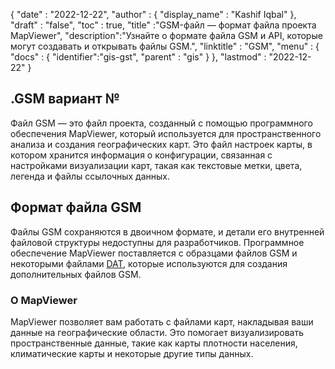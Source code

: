 {
  "date" : "2022-12-22",
  "author" : {
    "display_name" : "Kashif Iqbal"
},
  "draft" : "false",
  "toc" : true,
  "title" :"GSM-файл — формат файла проекта MapViewer",
  "description":"Узнайте о формате файла GSM и API, которые могут создавать и открывать файлы GSM.",
  "linktitle" : "GSM",
  "menu" : {
    "docs" : {
      "identifier":"gis-gst",
      "parent" : "gis"
}
},
  "lastmod" : "2022-12-22"
}

## .GSM вариант №

Файл GSM — это файл проекта, созданный с помощью программного обеспечения MapViewer, который используется для пространственного анализа и создания географических карт. Это файл настроек карты, в котором хранится информация о конфигурации, связанная с настройками визуализации карт, такая как текстовые метки, цвета, легенда и файлы ссылочных данных.

## Формат файла GSM

Файлы GSM сохраняются в двоичном формате, и детали его внутренней файловой структуры недоступны для разработчиков. Программное обеспечение MapViewer поставляется с образцами файлов GSM и некоторыми файлами [DAT](/database/dat/), которые используются для создания дополнительных файлов GSM.

### О MapViewer

MapViewer позволяет вам работать с файлами карт, накладывая ваши данные на географические области. Это помогает визуализировать пространственные данные, такие как карты плотности населения, климатические карты и некоторые другие типы данных.


